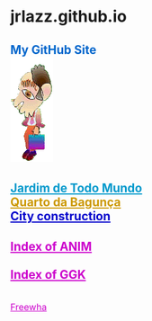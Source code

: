 # jrlazz.github.io
<h2 style="color:#06c;">My GitHub Site<br>
<img src="ag_baboy.gif"><br>
</h2>
<h2>
<a href="https://jrlazz.github.io/vivian/jtm.html" target="_blank" style="color:#09c;">Jardim de Todo Mundo</a><br>
<a href="https://jrlazz.eu5.org/qdb/form02.php" target="_blank" style="color:#c90;">Quarto da Bagunça</a><br>
<a href="https://jrlazz.github.io/anim/Vdrag.html" target="_blank" style="color:#00c;">City construction</a><br>
</h2>
<h2>
<a href="https://jrlazz.github.io/pages_anim.html" target="_blank" style="color:#c0c;">Index of ANIM</a><br>
<br>
<a href="https://jrlazz.github.io/pages_ggk.html" target="_blank" style="color:#c0c;">Index of GGK</a><br>
</h2>
<br>
<a href="https://jrlazz.eu5.org/" target="_blank" style="font-size:12pt;color:#c0c;">Freewha</a>
